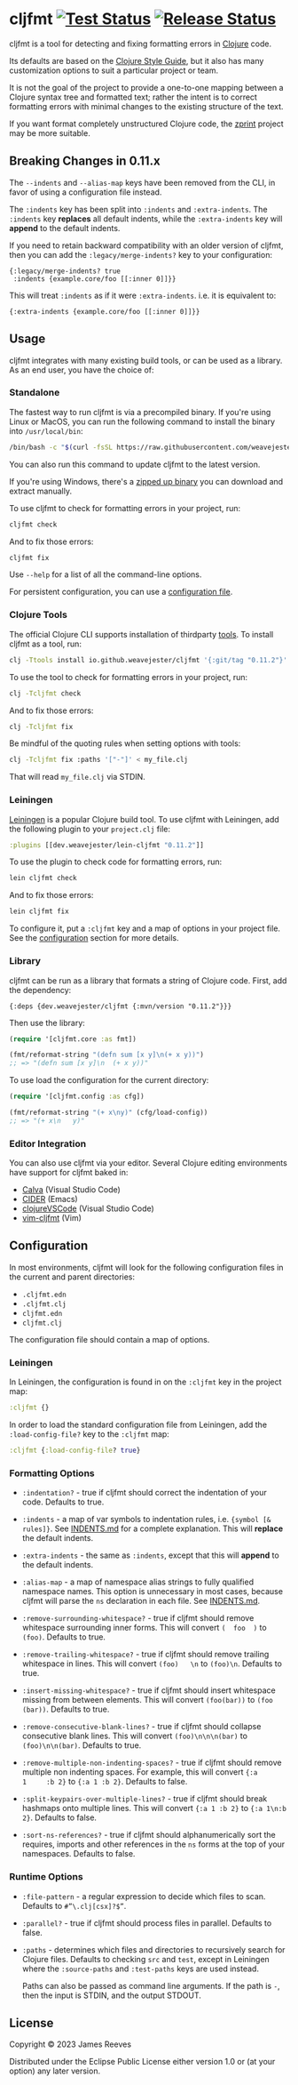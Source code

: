 # cljfmt [![Test Status](https://github.com/weavejester/cljfmt/actions/workflows/test.yml/badge.svg)](https://github.com/weavejester/cljfmt/actions/workflows/test.yml) [![Release Status](https://dl.circleci.com/status-badge/img/gh/weavejester/cljfmt.svg?style=shield)](https://dl.circleci.com/status-badge/redirect/gh/weavejester/cljfmt)

cljfmt is a tool for detecting and fixing formatting errors in
[Clojure][] code.

Its defaults are based on the [Clojure Style Guide][], but it also has
many customization options to suit a particular project or team.

It is not the goal of the project to provide a one-to-one mapping
between a Clojure syntax tree and formatted text; rather the intent is
to correct formatting errors with minimal changes to the existing
structure of the text.

If you want format completely unstructured Clojure code, the [zprint][]
project may be more suitable.

[clojure]: https://clojure.org/
[clojure style guide]: https://github.com/bbatsov/clojure-style-guide
[zprint]: https://github.com/kkinnear/zprint

## Breaking Changes in 0.11.x

The `--indents` and `--alias-map` keys have been removed from the CLI,
in favor of using a configuration file instead.

The `:indents` key has been split into `:indents` and `:extra-indents`.
The `:indents` key **replaces** all default indents, while the
`:extra-indents` key will **append** to the default indents.

If you need to retain backward compatibility with an older version of
cljfmt, then you can add the `:legacy/merge-indents?` key to your
configuration:

```edn
{:legacy/merge-indents? true
 :indents {example.core/foo [[:inner 0]]}}
```

This will treat `:indents` as if it were `:extra-indents`. i.e. it is
equivalent to:

```edn
{:extra-indents {example.core/foo [[:inner 0]]}}
```

## Usage

cljfmt integrates with many existing build tools, or can be used as a
library. As an end user, you have the choice of:

### Standalone

The fastest way to run cljfmt is via a precompiled binary. If you're using
Linux or MacOS, you can run the following command to install the binary into
`/usr/local/bin`:

```bash
/bin/bash -c "$(curl -fsSL https://raw.githubusercontent.com/weavejester/cljfmt/HEAD/install.sh)"
```

You can also run this command to update cljfmt to the latest version.

If you're using Windows, there's a [zipped up binary][] you can download and
extract manually.

To use cljfmt to check for formatting errors in your project, run:

```bash
cljfmt check
```

And to fix those errors:

```bash
cljfmt fix
```

Use `--help` for a list of all the command-line options.

For persistent configuration, you can use a [configuration file][].

[zipped up binary]: https://github.com/weavejester/cljfmt/releases/download/0.11.2/cljfmt-0.11.2-win-amd64.zip
[configuration file]: #configuration

### Clojure Tools

The official Clojure CLI supports installation of thirdparty [tools][].
To install cljfmt as a tool, run:

```bash
clj -Ttools install io.github.weavejester/cljfmt '{:git/tag "0.11.2"}' :as cljfmt
```

To use the tool to check for formatting errors in your project, run:

```bash
clj -Tcljfmt check
```

And to fix those errors:

```bash
clj -Tcljfmt fix
```

Be mindful of the quoting rules when setting options with tools:

```bash
clj -Tcljfmt fix :paths '["-"]' < my_file.clj
```

That will read `my_file.clj` via STDIN.

[tools]: https://clojure.org/reference/deps_and_cli#tool_install

### Leiningen

[Leiningen][] is a popular Clojure build tool. To use cljfmt with
Leiningen, add the following plugin to your `project.clj` file:

```clojure
:plugins [[dev.weavejester/lein-cljfmt "0.11.2"]]
```

To use the plugin to check code for formatting errors, run:

```bash
lein cljfmt check
```

And to fix those errors:

```bash
lein cljfmt fix
```

To configure it, put a `:cljfmt` key and a map of options in your
project file. See the [configuration][] section for more details.

[leiningen]: https://github.com/technomancy/leiningen
[configuration]: #configuration

### Library

cljfmt can be run as a library that formats a string of Clojure code.
First, add the dependency:

```edn
{:deps {dev.weavejester/cljfmt {:mvn/version "0.11.2"}}}
```

Then use the library:

```clojure
(require '[cljfmt.core :as fmt])

(fmt/reformat-string "(defn sum [x y]\n(+ x y))")
;; => "(defn sum [x y]\n  (+ x y))"
```

To use load the configuration for the current directory:

```clojure
(require '[cljfmt.config :as cfg])

(fmt/reformat-string "(+ x\ny)" (cfg/load-config))
;; => "(+ x\n   y)"
```

### Editor Integration

You can also use cljfmt via your editor. Several Clojure editing
environments have support for cljfmt baked in:

* [Calva](https://github.com/BetterThanTomorrow/calva) (Visual Studio Code)
* [CIDER](https://github.com/clojure-emacs/cider) (Emacs)
* [clojureVSCode](https://github.com/avli/clojureVSCode) (Visual Studio Code)
* [vim-cljfmt](https://github.com/venantius/vim-cljfmt) (Vim)


## Configuration

In most environments, cljfmt will look for the following configuration
files in the current and parent directories:

* `.cljfmt.edn`
* `.cljfmt.clj`
* `cljfmt.edn`
* `cljfmt.clj`

The configuration file should contain a map of options.

### Leiningen

In Leiningen, the configuration is found in on the `:cljfmt` key in the
project map:

```clojure
:cljfmt {}
```

In order to load the standard configuration file from Leiningen, add the
`:load-config-file?` key to the `:cljfmt` map:

```clojure
:cljfmt {:load-config-file? true}
```

### Formatting Options

* `:indentation?` -
  true if cljfmt should correct the indentation of your code.
  Defaults to true.

* `:indents` -
  a map of var symbols to indentation rules, i.e. `{symbol [& rules]}`.
  See [INDENTS.md][] for a complete explanation. This will **replace**
  the default indents.

* `:extra-indents` -
  the same as `:indents`, except that this will **append** to the
  default indents.

* `:alias-map` -
  a map of namespace alias strings to fully qualified namespace
  names. This option is unnecessary in most cases, because cljfmt
  will parse the `ns` declaration in each file. See [INDENTS.md][].

* `:remove-surrounding-whitespace?` -
  true if cljfmt should remove whitespace surrounding inner
  forms. This will convert <code>(&nbsp;&nbsp;foo&nbsp;&nbsp;)</code> to `(foo)`.
  Defaults to true.

* `:remove-trailing-whitespace?` -
  true if cljfmt should remove trailing whitespace in lines. This will
  convert <code>(foo)&nbsp;&nbsp;&nbsp;\n</code> to `(foo)\n`. Defaults to true.

* `:insert-missing-whitespace?` -
  true if cljfmt should insert whitespace missing from between
  elements. This will convert `(foo(bar))` to `(foo (bar))`.
  Defaults to true.

* `:remove-consecutive-blank-lines?` -
  true if cljfmt should collapse consecutive blank lines. This will
  convert `(foo)\n\n\n(bar)` to `(foo)\n\n(bar)`. Defaults to true.

* `:remove-multiple-non-indenting-spaces?` -
  true if cljfmt should remove multiple non indenting spaces. For
  example, this will convert <code>{:a 1&nbsp;&nbsp;&nbsp;&nbsp;&nbsp;:b 2}</code>
  to `{:a 1 :b 2}`. Defaults to false.

* `:split-keypairs-over-multiple-lines?` -
  true if cljfmt should break hashmaps onto multiple lines. This will
  convert `{:a 1 :b 2}` to `{:a 1\n:b 2}`. Defaults to false.

* `:sort-ns-references?` -
  true if cljfmt should alphanumerically sort the requires, imports and
  other references in the `ns` forms at the top of your namespaces.
  Defaults to false.

[indents.md]: docs/INDENTS.md

### Runtime Options

* `:file-pattern` -
  a regular expression to decide which files to scan. Defaults to
  `#”\.clj[csx]?$”`.

* `:parallel?` -
  true if cljfmt should process files in parallel. Defaults to false.

* `:paths` -
  determines which files and directories to recursively search for
  Clojure files. Defaults to checking `src` and `test`, except in
  Leiningen where the `:source-paths` and `:test-paths` keys are used
  instead.

  Paths can also be passed as command line arguments. If the path is
  `-`, then the input is STDIN, and the output STDOUT.

## License

Copyright © 2023 James Reeves

Distributed under the Eclipse Public License either version 1.0 or (at
your option) any later version.
